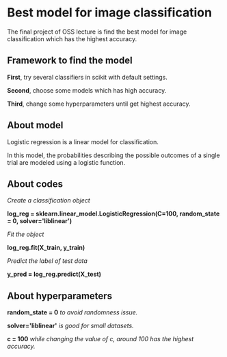 # Best model for image classification
The final project of OSS lecture is find the best model for image classification which has the highest accuracy.



## Framework to find the model
__First__, try several classifiers in scikit with default settings.

__Second__, choose some models which has high accuracy.

__Third__, change some hyperparameters until get highest accuracy.



## About model
Logistic regression is a linear model for classification.

In this model, the probabilities describing the possible outcomes of a single trial are modeled using a logistic function. 



## About codes
*Create a classification object*

__log_reg = sklearn.linear_model.LogisticRegression(C=100, random_state = 0, solver='liblinear')__

*Fit the object*

__log_reg.fit(X_train, y_train)__

*Predict the label of test data*

__y_pred =  log_reg.predict(X_test)__



## About hyperparameters
__random_state = 0__ *to avoid randomness issue.*

__solver='liblinear'__ *is good for small datasets.*

__c = 100__ *while changing the value of c, around 100 has the highest accuracy.*
